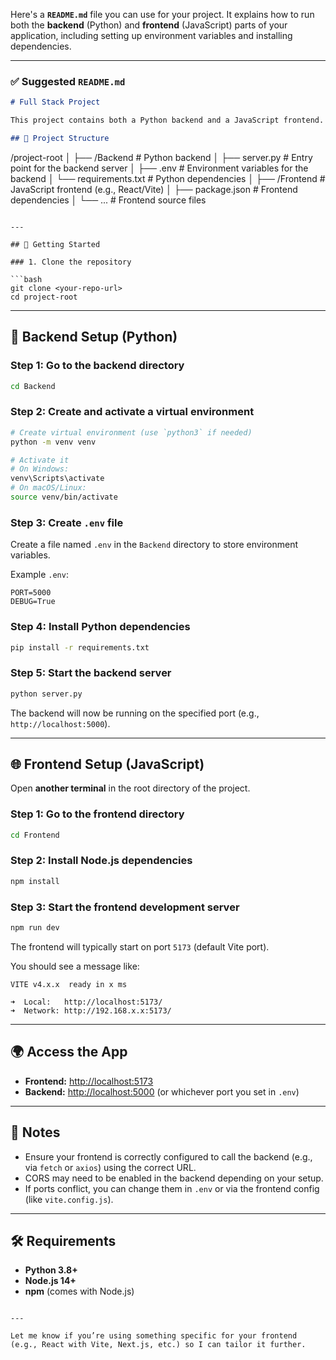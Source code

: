 Here's a **`README.md`** file you can use for your project. It explains how to run both the **backend** (Python) and **frontend** (JavaScript) parts of your application, including setting up environment variables and installing dependencies.

---

### ✅ Suggested `README.md`

```markdown
# Full Stack Project

This project contains both a Python backend and a JavaScript frontend.

## 📁 Project Structure

```

/project-root
│
├── /Backend             # Python backend
│   ├── server.py        # Entry point for the backend server
│   ├── .env             # Environment variables for the backend
│   └── requirements.txt # Python dependencies
│
├── /Frontend            # JavaScript frontend (e.g., React/Vite)
│   ├── package.json     # Frontend dependencies
│   └── ...              # Frontend source files

````

---

## 🚀 Getting Started

### 1. Clone the repository

```bash
git clone <your-repo-url>
cd project-root
````

---

## 🐍 Backend Setup (Python)

### Step 1: Go to the backend directory

```bash
cd Backend
```

### Step 2: Create and activate a virtual environment

```bash
# Create virtual environment (use `python3` if needed)
python -m venv venv

# Activate it
# On Windows:
venv\Scripts\activate
# On macOS/Linux:
source venv/bin/activate
```

### Step 3: Create `.env` file

Create a file named `.env` in the `Backend` directory to store environment variables.

Example `.env`:

```
PORT=5000
DEBUG=True
```

### Step 4: Install Python dependencies

```bash
pip install -r requirements.txt
```

### Step 5: Start the backend server

```bash
python server.py
```

The backend will now be running on the specified port (e.g., `http://localhost:5000`).

---

## 🌐 Frontend Setup (JavaScript)

Open **another terminal** in the root directory of the project.

### Step 1: Go to the frontend directory

```bash
cd Frontend
```

### Step 2: Install Node.js dependencies

```bash
npm install
```

### Step 3: Start the frontend development server

```bash
npm run dev
```

The frontend will typically start on port `5173` (default Vite port).

You should see a message like:

```
VITE v4.x.x  ready in x ms

➜  Local:   http://localhost:5173/
➜  Network: http://192.168.x.x:5173/
```

---

## 🌍 Access the App

* **Frontend:** [http://localhost:5173](http://localhost:5173)
* **Backend:** [http://localhost:5000](http://localhost:5000) (or whichever port you set in `.env`)

---

## 🧾 Notes

* Ensure your frontend is correctly configured to call the backend (e.g., via `fetch` or `axios`) using the correct URL.
* CORS may need to be enabled in the backend depending on your setup.
* If ports conflict, you can change them in `.env` or via the frontend config (like `vite.config.js`).

---

## 🛠️ Requirements

* **Python 3.8+**
* **Node.js 14+**
* **npm** (comes with Node.js)

```

---

Let me know if you’re using something specific for your frontend (e.g., React with Vite, Next.js, etc.) so I can tailor it further.
```
